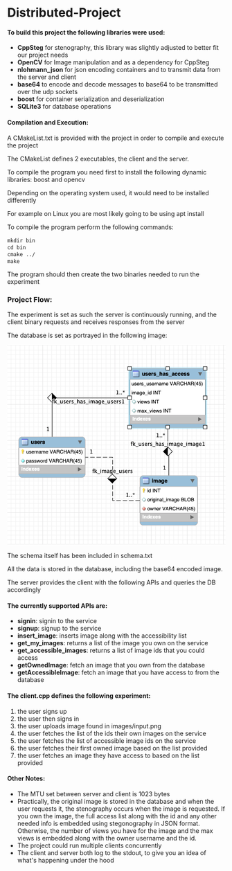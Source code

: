 # Distributed-Project

#### To build this project the following libraries were used:
* **CppSteg** for stenography, this library was slightly adjusted to better fit our project needs
* **OpenCV** for Image manipulation and as a dependency for CppSteg
* **nlohmann_json** for json encoding containers and to transmit data from the server and client
* **base64** to encode and decode messages to base64 to be transmitted over the udp sockets
* **boost** for container serialization and deserialization
* **SQLite3** for database operations

#### Compilation and Execution:
A CMakeList.txt is provided with the project in order to compile and execute the project

The CMakeList defines 2 executables, the client and the server.

To compile the program you need first to install the following dynamic libraries: boost and opencv

Depending on the operating system used, it would need to be installed differently

For example on Linux you are most likely going to be using apt install

To compile the program perform the following commands:

```
mkdir bin
cd bin
cmake ../
make
```

The program should then create the two binaries needed to run the experiment

### Project Flow:

The experiment is set as such the server is continuously running, and the client binary requests and receives responses from the server

The database is set as portrayed in the following image:

![Alt text](readme_files/schema.png?raw=true "Schema")

The schema itself has been included in schema.txt

All the data is stored in the database, including the base64 encoded image.

The server provides the client with the following APIs and queries the DB accordingly

#### The currently supported APIs are:
* **signin**: signin to the service
* **signup**: signup to the service
* **insert_image**: inserts image along with the accessibility list
* **get_my_images**: returns a list of the image you own on the service
* **get_accessible_images**: returns a list of image ids that you could access
* **getOwnedImage**: fetch an image that you own from the database
* **getAccessibleImage**: fetch an image that you have access to from the database

#### The client.cpp defines the following experiment:
1. the user signs up
2. the user then signs in
3. the user uploads image found in images/input.png
4. the user fetches the list of the ids their own images on the service
5. the user fetches the list of accessible image ids on the service
6. the user fetches their first owned image based on the list provided
7. the user fetches an image they have access to based on the list provided

#### Other Notes:
* The MTU set between server and client is 1023 bytes
* Practically, the original image is stored in the database and when the user requests it, the stenography occurs when the image is requested. If you own the image, the full access list along with the id and any other needed info is embedded using stegonography in JSON format. Otherwise, the number of views you have for the image and the max views is embedded along with the owner username and the id.
* The project could run multiple clients concurrently
* The client and server both log to the stdout, to give you an idea of what's happening under the hood